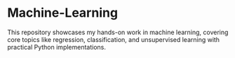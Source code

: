 # Machine-Learning
This repository showcases my hands-on work in machine learning, covering core topics like regression, classification, and unsupervised learning with practical Python implementations.
